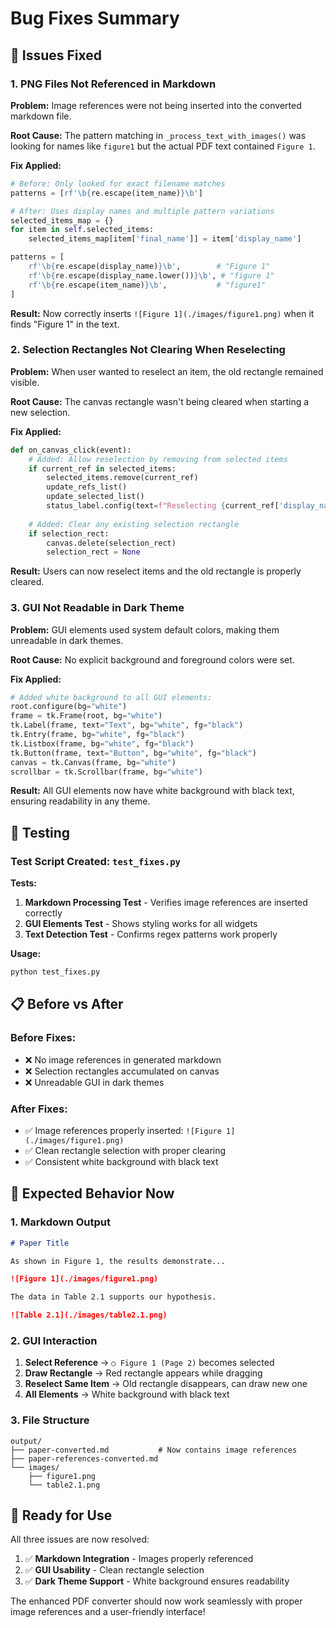 # Bug Fixes Summary

## 🐛 Issues Fixed

### 1. **PNG Files Not Referenced in Markdown**

**Problem:** Image references were not being inserted into the converted markdown file.

**Root Cause:** The pattern matching in `_process_text_with_images()` was looking for names like `figure1` but the actual PDF text contained `Figure 1`.

**Fix Applied:**
```python
# Before: Only looked for exact filename matches
patterns = [rf'\b{re.escape(item_name)}\b']

# After: Uses display names and multiple pattern variations
selected_items_map = {}
for item in self.selected_items:
    selected_items_map[item['final_name']] = item['display_name']

patterns = [
    rf'\b{re.escape(display_name)}\b',        # "Figure 1"
    rf'\b{re.escape(display_name.lower())}\b', # "figure 1"
    rf'\b{re.escape(item_name)}\b',           # "figure1"
]
```

**Result:** Now correctly inserts `![Figure 1](./images/figure1.png)` when it finds "Figure 1" in the text.

### 2. **Selection Rectangles Not Clearing When Reselecting**

**Problem:** When user wanted to reselect an item, the old rectangle remained visible.

**Root Cause:** The canvas rectangle wasn't being cleared when starting a new selection.

**Fix Applied:**
```python
def on_canvas_click(event):
    # Added: Allow reselection by removing from selected items
    if current_ref in selected_items:
        selected_items.remove(current_ref)
        update_refs_list()
        update_selected_list()
        status_label.config(text=f"Reselecting {current_ref['display_name']} - drag to create rectangle")
    
    # Added: Clear any existing selection rectangle
    if selection_rect:
        canvas.delete(selection_rect)
        selection_rect = None
```

**Result:** Users can now reselect items and the old rectangle is properly cleared.

### 3. **GUI Not Readable in Dark Theme**

**Problem:** GUI elements used system default colors, making them unreadable in dark themes.

**Root Cause:** No explicit background and foreground colors were set.

**Fix Applied:**
```python
# Added white background to all GUI elements:
root.configure(bg="white")
frame = tk.Frame(root, bg="white")
tk.Label(frame, text="Text", bg="white", fg="black")
tk.Entry(frame, bg="white", fg="black")
tk.Listbox(frame, bg="white", fg="black")
tk.Button(frame, text="Button", bg="white", fg="black")
canvas = tk.Canvas(frame, bg="white")
scrollbar = tk.Scrollbar(frame, bg="white")
```

**Result:** All GUI elements now have white background with black text, ensuring readability in any theme.

## 🧪 Testing

### Test Script Created: `test_fixes.py`

**Tests:**
1. **Markdown Processing Test** - Verifies image references are inserted correctly
2. **GUI Elements Test** - Shows styling works for all widgets
3. **Text Detection Test** - Confirms regex patterns work properly

**Usage:**
```bash
python test_fixes.py
```

## 📋 Before vs After

### Before Fixes:
- ❌ No image references in generated markdown
- ❌ Selection rectangles accumulated on canvas
- ❌ Unreadable GUI in dark themes

### After Fixes:
- ✅ Image references properly inserted: `![Figure 1](./images/figure1.png)`
- ✅ Clean rectangle selection with proper clearing
- ✅ Consistent white background with black text

## 🎯 Expected Behavior Now

### 1. Markdown Output
```markdown
# Paper Title

As shown in Figure 1, the results demonstrate...

![Figure 1](./images/figure1.png)

The data in Table 2.1 supports our hypothesis.

![Table 2.1](./images/table2.1.png)
```

### 2. GUI Interaction
1. **Select Reference** → `○ Figure 1 (Page 2)` becomes selected
2. **Draw Rectangle** → Red rectangle appears while dragging
3. **Reselect Same Item** → Old rectangle disappears, can draw new one
4. **All Elements** → White background with black text

### 3. File Structure
```
output/
├── paper-converted.md           # Now contains image references
├── paper-references-converted.md
└── images/
    ├── figure1.png
    └── table2.1.png
```

## 🚀 Ready for Use

All three issues are now resolved:
1. ✅ **Markdown Integration** - Images properly referenced
2. ✅ **GUI Usability** - Clean rectangle selection
3. ✅ **Dark Theme Support** - White background ensures readability

The enhanced PDF converter should now work seamlessly with proper image references and a user-friendly interface!